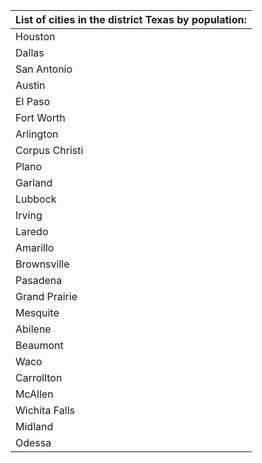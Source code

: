 | List of cities in the district Texas by population: |
| --- |
| Houston |
| Dallas |
| San Antonio |
| Austin |
| El Paso |
| Fort Worth |
| Arlington |
| Corpus Christi |
| Plano |
| Garland |
| Lubbock |
| Irving |
| Laredo |
| Amarillo |
| Brownsville |
| Pasadena |
| Grand Prairie |
| Mesquite |
| Abilene |
| Beaumont |
| Waco |
| Carrollton |
| McAllen |
| Wichita Falls |
| Midland |
| Odessa |

